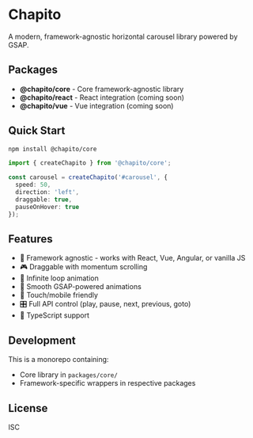 # Chapito

A modern, framework-agnostic horizontal carousel library powered by GSAP.

## Packages

- **@chapito/core** - Core framework-agnostic library
- **@chapito/react** - React integration (coming soon)
- **@chapito/vue** - Vue integration (coming soon)

## Quick Start

```bash
npm install @chapito/core
```

```typescript
import { createChapito } from '@chapito/core';

const carousel = createChapito('#carousel', {
  speed: 50,
  direction: 'left',
  draggable: true,
  pauseOnHover: true
});
```

## Features

- 🎯 Framework agnostic - works with React, Vue, Angular, or vanilla JS
- 🎮 Draggable with momentum scrolling
- 🔄 Infinite loop animation
- 🎨 Smooth GSAP-powered animations
- 📱 Touch/mobile friendly
- 🎛️ Full API control (play, pause, next, previous, goto)
- 🎯 TypeScript support

## Development

This is a monorepo containing:
- Core library in `packages/core/`
- Framework-specific wrappers in respective packages

## License

ISC
